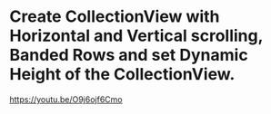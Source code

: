# Create CollectionView with Horizontal and Vertical scrolling, Banded Rows and set Dynamic Height of the CollectionView.
https://youtu.be/O9j6ojf6Cmo
